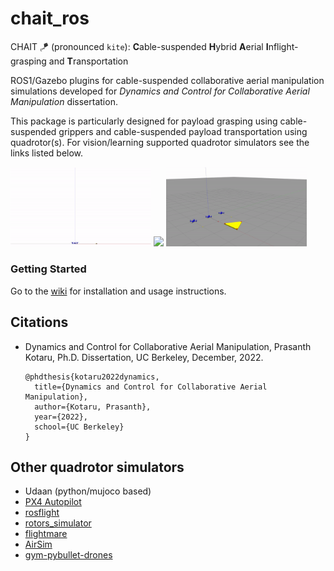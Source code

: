 # chait_ros

CHAIT :kite:  (pronounced `kite`): **C**able-suspended **H**ybrid **A**erial **I**nflight-grasping and **T**ransportation

ROS1/Gazebo plugins for cable-suspended collaborative aerial manipulation simulations developed for *Dynamics and
Control for Collaborative Aerial Manipulation* dissertation.

This package is particularly designed for payload grasping using cable-suspended grippers and cable-suspended payload
transportation using quadrotor(s).
For vision/learning supported quadrotor simulators see the links listed below.

<p float="left">
  <img src=".media/oneQuadInflight.gif" width="225" /> 
  <img src=".media/twoQuadHouse.gif" width="225" />
  <img src=".media/threeQuadGrasp.gif" width="225" />
</p>

### Getting Started

Go to the [wiki](.docs/home.md) for installation and usage instructions.


## Citations

- Dynamics and Control for Collaborative Aerial Manipulation, Prasanth Kotaru, Ph.D. Dissertation, UC Berkeley, December, 2022.
  
  ```
  @phdthesis{kotaru2022dynamics,
    title={Dynamics and Control for Collaborative Aerial Manipulation},
    author={Kotaru, Prasanth},
    year={2022},
    school={UC Berkeley}
  }
  ```

## Other quadrotor simulators

- Udaan (python/mujoco based)
- [PX4 Autopilot](https://docs.px4.io/main/en/simulation/)
- [rosflight](https://github.com/rosflight/rosflight)
- [rotors_simulator](https://github.com/ethz-asl/rotors_simulator)
- [flightmare](https://github.com/uzh-rpg/flightmare)
- [AirSim](https://microsoft.github.io/AirSim/)
- [gym-pybullet-drones](https://github.com/utiasDSL/gym-pybullet-drones)


